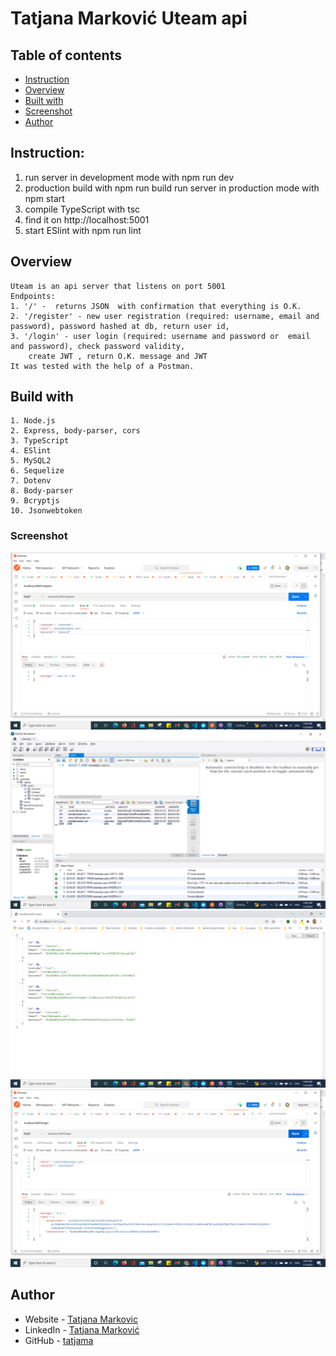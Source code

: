 # Tatjana Marković Uteam api

## Table of contents

  - [Instruction](#instruction)
  - [Overview](#overview)
  - [Built with](#built-with)
  - [Screenshot](#screenshot)
  - [Author](#author)

## Instruction:
1. run server in development mode with
    npm run dev
2. production build with
    npm run build
    run server in production mode with
    npm start
3. compile TypeScript with
    tsc
4. find it on
    http://localhost:5001
5. start ESlint with
    npm run lint

## Overview
    Uteam is an api server that listens on port 5001
    Endpoints:
    1. '/' -  returns JSON  with confirmation that everything is O.K. 
    2. '/register' - new user registration (required: username, email and password), password hashed at db, return user id,
    3. '/login' - user login (required: username and password or  email and password), check password validity,
        create JWT , return O.K. message and JWT
    It was tested with the help of a Postman.

## Build with 
    1. Node.js
    2. Express, body-parser, cors
    3. TypeScript
    4. ESlint
    5. MySQL2
    6. Sequelize
    7. Dotenv
    8. Body-parser
    9. Bcryptjs
    10. Jsonwebtoken

### Screenshot

![Postman register](./public/screenshots/register.png)
![MySQL "users" table](./public/screenshots/db-users.png)
![Browser /users](./public/screenshots/users.png)
![Postman login](./public/screenshots/login.png)
## Author
- Website - [Tatjana Markovic](https://my-react-portfolio-tatjana.vercel.app/)
- LinkedIn - [Tatjana Marković](https://www.linkedin.com/in/tatjana-markovi%C4%87-919501189/)
- GitHub - [tatjama](https://github.com/tatjama)

